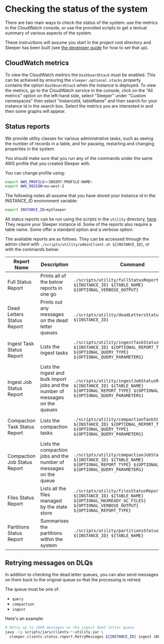 Checking the status of the system
=================================

There are two main ways to check the status of the system: use the metrics in the CloudWatch console,
or use the provided scripts to get a textual summary of various aspects of the system.

These instructions will assume you start in the project root directory and Sleeper has been built
(see [the developer guide](../11-dev-guide.md) for how to set that up).

## CloudWatch metrics

To view the CloudWatch metrics the `DashboardStack` must be enabled. This can be achieved by ensuring
the `sleeper.optional.stacks` property contains the option `DashboardStack` when the instance is deployed.
To view the metrics, go to the CloudWatch service in the console, click on the "All metrics" option on the
left-hand side, select "Sleeper" under "Custom namespaces" then select "instanceId, tableName" and then
search for your instance id in the search box. Select the metrics you are interested in and then some
graphs will appear.

## Status reports

We provide utility classes for various administrative tasks, such as seeing the
number of records in a table, and for pausing, restarting and changing properties
in the system.

You should make sure that you run any of the commands
under the same AWS profile that you created Sleeper with.

You can change profile using:

```bash
export AWS_PROFILE=<INSERT-PROFILE-NAME>
export AWS_REGION=eu-west-2
```

The following notes all assume that you have stored your instance id
in the INSTANCE_ID environment variable:

```bash
export INSTANCE_ID=mySleeper
```

All status reports can be run using the scripts in the `utility` directory, [here](../../scripts/utility). They require
your Sleeper instance id. Some of the reports also require a table name. Some offer a standard option and a verbose
option.

The available reports are as follows. They can be accessed through the admin client
with `./scripts/utility/adminClient.sh ${INSTANCE_ID}`, or with the commands below:

| Report Name                   | Description                                       | Command                                                                                                                                                             | Defaults                                                           |
|-------------------------------|---------------------------------------------------|---------------------------------------------------------------------------------------------------------------------------------------------------------------------|--------------------------------------------------------------------|
| Full Status Report            | Prints all of the below reports in one go         | ```./scripts/utility/fullStatusReport.sh ${INSTANCE_ID} ${TABLE_NAME} ${OPTIONAL_VERBOSE_OUTPUT}```                                                        | VERBOSE = false                                                    |
| Dead Letters Status Report    | Prints out any messages on the dead letter queues | ```./scripts/utility/deadLettersStatusReport.sh ${INSTANCE_ID}```                                                                                          |                                                                    |
| Ingest Task Status Report     | Lists the ingest tasks                            | ```./scripts/utility/ingestTaskStatusReport.sh ${INSTANCE_ID} ${OPTIONAL_REPORT_TYPE} ${OPTIONAL_QUERY_TYPE} ${OPTIONAL_QUERY_PARAMETERS}``` | REPORT_TYPE = standard, QUERY_TYPE = prompt |
| Ingest Job Status Report      | Lists the ingest and bulk import jobs and the number of messages on the queues | ```./scripts/utility/ingestJobStatusReport.sh ${INSTANCE_ID} ${TABLE_NAME} ${OPTIONAL_REPORT_TYPE} ${OPTIONAL_QUERY_TYPE} ${OPTIONAL_QUERY_PARAMETERS}``` | REPORT_TYPE = standard, QUERY_TYPE = prompt |
| Compaction Task Status Report | Lists the compaction tasks                        | ```./scripts/utility/compactionTaskStatusReport.sh ${INSTANCE_ID} ${OPTIONAL_REPORT_TYPE} ${OPTIONAL_QUERY_TYPE} ${OPTIONAL_QUERY_PARAMETERS}``` | REPORT_TYPE = standard, QUERY_TYPE = prompt |
| Compaction Job Status Report  | Lists the compaction jobs and the number of messages on the queue | ```./scripts/utility/compactionJobStatusReport.sh ${INSTANCE_ID} ${TABLE_NAME} ${OPTIONAL_REPORT_TYPE} ${OPTIONAL_QUERY_TYPE} ${OPTIONAL_QUERY_PARAMETERS}``` | REPORT_TYPE = standard, QUERY_TYPE = prompt |
| Files Status Report           | Lists all the files managed by the state store    | ```./scripts/utility/filesStatusReport.sh ${INSTANCE_ID} ${TABLE_NAME} ${OPTIONAL_MAXREADY_GC_FILES} ${OPTIONAL_VERBOSE_OUTPUT} ${OPTIONAL_REPORT_TYPE}``` | MAXREADY_GC_FILES = 1000, VERBOSE = false , REPORT_TYPE = standard |
| Partitions Status Report      | Summarises the partitions within the system       | ```./scripts/utility/partitionsStatusReport.sh ${INSTANCE_ID} ${TABLE_NAME}```                                                                             |                                                                    |

## Retrying messages on DLQs

In addition to checking the dead letter queues, you can also send messages on them back to the original queue so that
the processing is retried.

The queue must be one of:

* `query`
* `compaction`
* `ingest`

Here's an example:

```bash
# Retry up to 1000 messages on the ingest dead letter queue
java -cp scripts/jars/clients-*-utility.jar \
  sleeper.clients.status.report.RetryMessages ${INSTANCE_ID} ingest 1000
```

